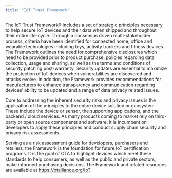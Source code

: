 ```yaml
---
title: "IoT Trust Framework"
---
```


The IoT Trust Framework® includes a set of strategic principles necessary to help secure IoT devices and their data when shipped and throughout their entire life-cycle. Through a consensus driven multi-stakeholder process, criteria have been identified for connected home, office and wearable technologies including toys, activity trackers and fitness devices. The Framework outlines the need for comprehensive disclosures which need to be provided prior to product purchase, policies regarding data collection, usage and sharing, as well as the terms and conditions of security patching post-warranty. Security updates are essential to maximize the protection of IoT devices when vulnerabilities are discovered and attacks evolve. In addition, the Framework provides recommendations for manufacturers to enhance transparency and communication regarding devices’ ability to be updated and a range of data privacy related issues.

Core to addressing the inherent security risks and privacy issues is the application of the principles to the entire device solution or ecosystem. These include the device or sensor, the supporting applications, and the backend / cloud services. As many products coming to market rely on third-party or open source components and software, it is incumbent on developers to apply these principles and conduct supply chain security and privacy risk assessments.

Serving as a risk assessment guide for developers, purchasers and retailers, the Framework is the foundation for future IoT certification programs. It is the goal of OTA to highlight devices which meet these standards to help consumers, as well as the public and private sectors, make informed purchasing decisions. The Framework and related resources are available at https://otalliance.org/IoT.

